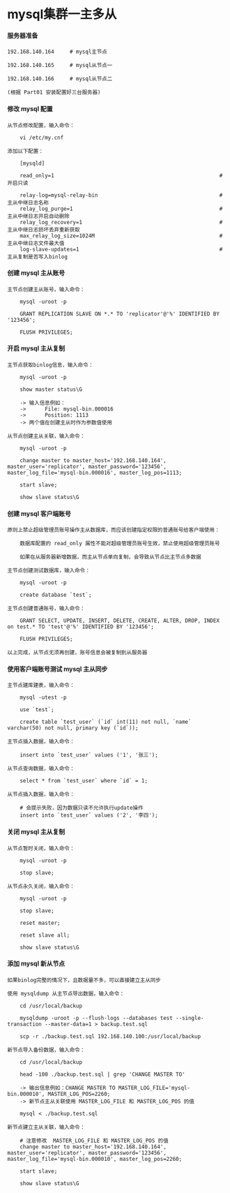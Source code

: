 
# mysql集群一主多从

#### 服务器准备
	
	192.168.140.164		# mysql主节点
	
	192.168.140.165		# mysql从节点一
	
	192.168.140.166		# mysql从节点二
	
	(根据 Part01 安装配置好三台服务器)

#### 修改 mysql 配置

	从节点修改配置，输入命令：
		
		vi /etc/my.cnf
	
	添加以下配置：
		
		[mysqld]
		
		read_only=1                                                     #开启只读
		
		relay-log=mysql-relay-bin                                       #主从中继日志名称
		relay_log_purge=1                                               #主从中继日志开启自动删除
		relay_log_recovery=1                                            #主从中继日志损坏丢弃重新获取
		max_relay_log_size=1024M                                        #主从中继日志文件最大值
		log-slave-updates=1                                             #主从复制是否写入binlog

#### 创建 mysql 主从账号

	主节点创建主从账号，输入命令：
		
		mysql -uroot -p
		
		GRANT REPLICATION SLAVE ON *.* TO 'replicator'@'%' IDENTIFIED BY '123456';
		
		FLUSH PRIVILEGES;

#### 开启 mysql 主从复制

	主节点获取binlog信息，输入命令：
		
		mysql -uroot -p
		
		show master status\G
		
		-> 输入信息例如：
		->		File: mysql-bin.000016
		->		Position: 1113
		-> 两个值在创建主从时作为参数值使用
		
	从节点创建主从关联，输入命令：
		
		mysql -uroot -p
		
		change master to master_host='192.168.140.164', master_user='replicator', master_password='123456', master_log_file='mysql-bin.000016', master_log_pos=1113;
		
		start slave;
		
		show slave status\G

#### 创建 mysql 客户端账号

	原则上禁止超级管理员账号操作主从数据库，而应该创建指定权限的普通账号给客户端使用：
		
		数据库配置的 read_only 属性不能对超级管理员账号生效，禁止使用超级管理员账号
		
		如果在从服务器新增数据，而主从节点单向复制，会导致从节点比主节点多数据
	
	主节点创建测试数据库，输入命令：
		
		mysql -uroot -p
		
		create database `test`;
		
	主节点创建普通账号，输入命令：
		
		GRANT SELECT, UPDATE, INSERT, DELETE, CREATE, ALTER, DROP, INDEX on test.* TO 'test'@'%' IDENTIFIED BY '123456';
		
		FLUSH PRIVILEGES;
	
	以上完成，从节点无须再创建，账号信息会被复制到从服务器

#### 使用客户端账号测试 mysql 主从同步
	
	主节点建库建表，输入命令：
	
		mysql -utest -p
		
		use `test`;
		
		create table `test_user` (`id` int(11) not null, `name` varchar(50) not null, primary key (`id`));
		
	主节点插入数据，输入命令：
		
		insert into `test_user` values ('1', '张三');
	
	从节点查询数据，输入命令：
	
		select * from `test_user` where `id` = 1;
	
	从节点插入数据，输入命令：
		
		# 会提示失败，因为数据只读不允许执行update操作
		insert into `test_user` values ('2', '李四');

#### 关闭 mysql 主从复制

	从节点暂时关闭，输入命令：
		
		mysql -uroot -p
		
		stop slave;
		
	从节点永久关闭，输入命令：
		
		mysql -uroot -p
		
		stop slave;
		
		reset master;
		
		reset slave all;
		
		show slave status\G

#### 添加 mysql 新从节点
	
	如果binlog完整的情况下，且数据量不多，可以直接建立主从同步
	
	使用 mysqldump 从主节点导出数据，输入命令：
		
		cd /usr/local/backup
		
		mysqldump -uroot -p --flush-logs --databases test --single-transaction --master-data=1 > backup.test.sql
		
		scp -r ./backup.test.sql 192.168.140.100:/usr/local/backup
	
	新节点导入备份数据，输入命令：
		
		cd /usr/local/backup
		
		head -100 ./backup.test.sql | grep 'CHANGE MASTER TO'
		
		-> 输出信息例如：CHANGE MASTER TO MASTER_LOG_FILE='mysql-bin.000010', MASTER_LOG_POS=2260;
		-> 新节点主从关联使用 MASTER_LOG_FILE 和 MASTER_LOG_POS 的值
		
		mysql < ./backup.test.sql
	
	新节点建立主从关联，输入命令：
		
		# 注意修改  MASTER_LOG_FILE 和 MASTER_LOG_POS 的值
		change master to master_host='192.168.140.164', master_user='replicator', master_password='123456', master_log_file='mysql-bin.000010', master_log_pos=2260;
		
		start slave;
		
		show slave status\G


